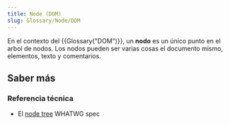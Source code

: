 ```yaml
---
title: Node (DOM)
slug: Glossary/Node/DOM
---
```


En el contexto del {{Glossary("DOM")}}, un **nodo** es un único punto en el arbol de nodos. Los nodos pueden ser varias cosas el documento mismo, elementos, texto y comentarios.

## Saber más

### Referencia técnica

- El [node tree](https://dom.spec.whatwg.org/#concept-node) WHATWG spec
